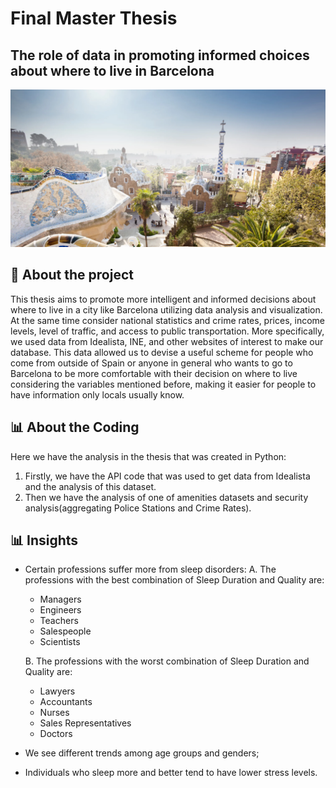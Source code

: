 # Final Master Thesis

## The role of data in promoting informed choices about where to live in Barcelona

![image](Barcelona_GettyImages-114280140.webp)


## 📌 About the project

This thesis aims to promote more intelligent and informed decisions about where to live in a city like Barcelona utilizing data analysis and visualization. At the same time consider national statistics and crime rates, prices, income levels, level of traffic, and access to public transportation. More specifically, we used data from Idealista, INE, and other websites of interest to make our database. This data allowed us to devise a useful scheme for people who come from outside of Spain or anyone in general who wants to go to Barcelona to be more comfortable with their decision on where to live considering the variables mentioned before, making it easier for people to have information only locals usually know. 

## 📊 About the Coding

Here we have the analysis in the thesis that was created in Python:

1. Firstly, we have the API code that was used to get data from Idealista and the analysis of this dataset.
2. Then we have the analysis of one of amenities datasets and security analysis(aggregating Police Stations and Crime Rates). 



## 📊 Insights

- Certain professions suffer more from sleep disorders:
  A. The professions with the best combination of Sleep Duration and Quality are:
    - Managers
    - Engineers
    - Teachers
    - Salespeople
    - Scientists
   
   B. The professions with the worst combination of Sleep Duration and Quality  are:
    - Lawyers
    - Accountants
    - Nurses
    - Sales Representatives
    - Doctors

- We see different trends among age groups and genders;
  
- Individuals who sleep more and better tend to have lower stress levels.

